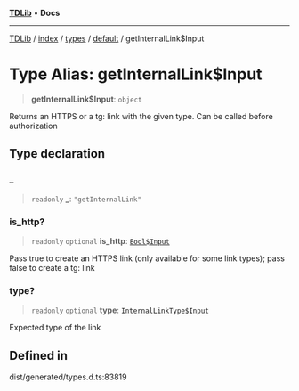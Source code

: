 [**TDLib**](../../../../../../README.md) • **Docs**

***

[TDLib](../../../../../../modules.md) / [index](../../../../../README.md) / [types](../../../README.md) / [default](../README.md) / getInternalLink$Input

# Type Alias: getInternalLink$Input

> **getInternalLink$Input**: `object`

Returns an HTTPS or a tg: link with the given type. Can be called before authorization

## Type declaration

### \_

> `readonly` **\_**: `"getInternalLink"`

### is\_http?

> `readonly` `optional` **is\_http**: [`Bool$Input`](Bool$Input.md)

Pass true to create an HTTPS link (only available for some link types); pass false to create a tg: link

### type?

> `readonly` `optional` **type**: [`InternalLinkType$Input`](InternalLinkType$Input.md)

Expected type of the link

## Defined in

dist/generated/types.d.ts:83819
